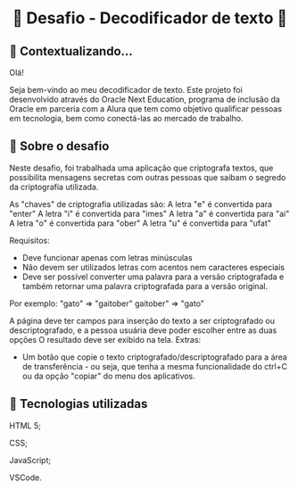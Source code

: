 <h1 align="center">🧩 Desafio - Decodificador de texto 🧩</h1>

<h2>🔎 Contextualizando...</h2>
<p>Olá!</p>
<p>Seja bem-vindo ao meu decodificador de texto. Este projeto foi desenvolvido através do Oracle Next Education, programa de inclusão da Oracle em parceria com a Alura que tem como objetivo qualificar pessoas em tecnologia, bem como conectá-las ao mercado de trabalho.</p>

<h2>🎯 Sobre o desafio</h2>
<p>Neste desafio, foi trabalhada uma aplicação que criptografa textos, que possibilita mensagens secretas com outras pessoas que saibam o segredo da criptografia utilizada.

As "chaves" de criptografia utilizadas são:
A letra "e" é convertida para "enter"
A letra "i" é convertida para "imes"
A letra "a" é convertida para "ai"
A letra "o" é convertida para "ober"
A letra "u" é convertida para "ufat"

Requisitos:
- Deve funcionar apenas com letras minúsculas
- Não devem ser utilizados letras com acentos nem caracteres especiais
- Deve ser possível converter uma palavra para a versão criptografada e também retornar uma palavra criptografada para a versão original.

Por exemplo:
"gato" => "gaitober"
gaitober" => "gato"

A página deve ter campos para inserção do texto a ser criptografado ou descriptografado, e a pessoa usuária deve poder escolher entre as duas opções
O resultado deve ser exibido na tela.
Extras:
- Um botão que copie o texto criptografado/descriptografado para a área de transferência - ou seja, que tenha a mesma funcionalidade do ctrl+C ou da opção "copiar" do menu dos aplicativos.</p>

<h2>🤖 Tecnologias utilizadas</h2>
<p>HTML 5;</p>
<p>CSS;</p>
<p>JavaScript;</p>
<p>VSCode.</p>


